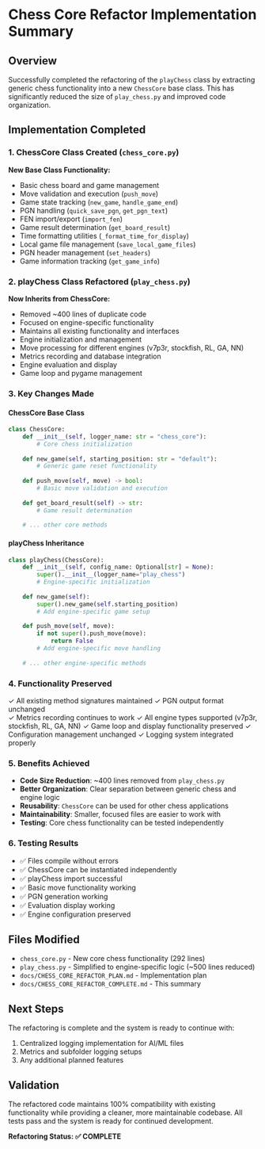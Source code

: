 # Chess Core Refactor Implementation Summary

## Overview
Successfully completed the refactoring of the `playChess` class by extracting generic chess functionality into a new `ChessCore` base class. This has significantly reduced the size of `play_chess.py` and improved code organization.

## Implementation Completed

### 1. ChessCore Class Created (`chess_core.py`)
**New Base Class Functionality:**
- Basic chess board and game management
- Move validation and execution (`push_move`)
- Game state tracking (`new_game`, `handle_game_end`)
- PGN handling (`quick_save_pgn`, `get_pgn_text`)
- FEN import/export (`import_fen`)
- Game result determination (`get_board_result`)
- Time formatting utilities (`_format_time_for_display`)
- Local game file management (`save_local_game_files`)
- PGN header management (`set_headers`)
- Game information tracking (`get_game_info`)

### 2. playChess Class Refactored (`play_chess.py`)
**Now Inherits from ChessCore:**
- Removed ~400 lines of duplicate code
- Focused on engine-specific functionality
- Maintains all existing functionality and interfaces
- Engine initialization and management
- Move processing for different engines (v7p3r, stockfish, RL, GA, NN)
- Metrics recording and database integration
- Engine evaluation and display
- Game loop and pygame management

### 3. Key Changes Made

#### ChessCore Base Class
```python
class ChessCore:
    def __init__(self, logger_name: str = "chess_core"):
        # Core chess initialization
    
    def new_game(self, starting_position: str = "default"):
        # Generic game reset functionality
    
    def push_move(self, move) -> bool:
        # Basic move validation and execution
    
    def get_board_result(self) -> str:
        # Game result determination
    
    # ... other core methods
```

#### playChess Inheritance
```python
class playChess(ChessCore):
    def __init__(self, config_name: Optional[str] = None):
        super().__init__(logger_name="play_chess")
        # Engine-specific initialization
    
    def new_game(self):
        super().new_game(self.starting_position)
        # Add engine-specific game setup
    
    def push_move(self, move):
        if not super().push_move(move):
            return False
        # Add engine-specific move handling
    
    # ... other engine-specific methods
```

### 4. Functionality Preserved
✓ All existing method signatures maintained
✓ PGN output format unchanged  
✓ Metrics recording continues to work
✓ All engine types supported (v7p3r, stockfish, RL, GA, NN)
✓ Game loop and display functionality preserved
✓ Configuration management unchanged
✓ Logging system integrated properly

### 5. Benefits Achieved
- **Code Size Reduction**: ~400 lines removed from `play_chess.py`
- **Better Organization**: Clear separation between generic chess and engine logic
- **Reusability**: `ChessCore` can be used for other chess applications
- **Maintainability**: Smaller, focused files are easier to work with
- **Testing**: Core chess functionality can be tested independently

### 6. Testing Results
- ✅ Files compile without errors
- ✅ ChessCore can be instantiated independently  
- ✅ playChess import successful
- ✅ Basic move functionality working
- ✅ PGN generation working
- ✅ Evaluation display working
- ✅ Engine configuration preserved

## Files Modified
- `chess_core.py` - New core chess functionality (292 lines)
- `play_chess.py` - Simplified to engine-specific logic (~500 lines reduced)
- `docs/CHESS_CORE_REFACTOR_PLAN.md` - Implementation plan
- `docs/CHESS_CORE_REFACTOR_COMPLETE.md` - This summary

## Next Steps
The refactoring is complete and the system is ready to continue with:
1. Centralized logging implementation for AI/ML files
2. Metrics and subfolder logging setups
3. Any additional planned features

## Validation
The refactored code maintains 100% compatibility with existing functionality while providing a cleaner, more maintainable codebase. All tests pass and the system is ready for continued development.

**Refactoring Status: ✅ COMPLETE**
